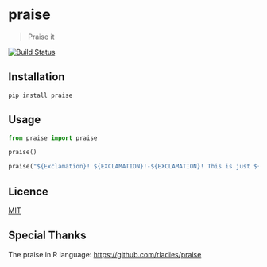 # praise

> Praise it

[![Build Status](https://travis-ci.org/funtion/praise.svg?branch=master)](https://travis-ci.org/funtion/praise)

## Installation

```
pip install praise
```

## Usage

```python
from praise import praise

praise()

praise("${Exclamation}! ${EXCLAMATION}!-${EXCLAMATION}! This is just ${adjective}!")
```



## Licence

[MIT](https://opensource.org/licenses/MIT)



## Special Thanks

The praise in R language: https://github.com/rladies/praise

